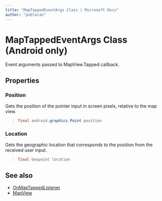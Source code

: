 ```yaml
---
title: "MapTappedEventArgs Class | Microsoft Docs"
author: "pablocan"
---
```


# MapTappedEventArgs Class (Android only)

Event arguments passed to MapView.Tapped callback.

## Properties

### Position

Gets the position of the pointer input in screen pixels, relative to the map view.

>```java
> final android.graphics.Point position
>```

### Location

Gets the geographic location that corresponds to the position from the received user input.

>```java
> final Geopoint location
>```

## See also

* [OnMapTappedListener](OnMapTappedListener-interface.md)
* [MapView](../MapView-class.md)
